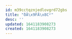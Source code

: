 ```yaml
---
id: m39cctqznjedlovgrd72gbs
title: "ðÂ\x9FÂ\x8C²️"
desc: ''
updated: 1641183908273
created: 1641183908273
---
```



